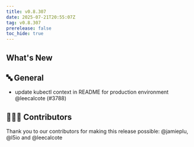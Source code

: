 ```yaml
---
title: v0.8.307
date: 2025-07-21T20:55:07Z
tag: v0.8.307
prerelease: false
toc_hide: true
---
```


## What's New
## 🔤 General
- update kubectl context in README for production environment @leecalcote (#3788)

## 👨🏽‍💻 Contributors

Thank you to our contributors for making this release possible:
@jamieplu, @l5io and @leecalcote

